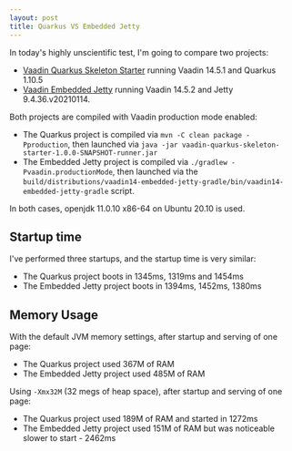 ```yaml
---
layout: post
title: Quarkus VS Embedded Jetty
---
```


In today's highly unscientific test, I'm going to compare two projects:

* [Vaadin Quarkus Skeleton Starter](https://github.com/mvysny/vaadin-quarkus-skeleton-starter)
  running Vaadin 14.5.1 and Quarkus 1.10.5
* [Vaadin Embedded Jetty](https://github.com/mvysny/vaadin14-embedded-jetty-gradle) running
  Vaadin 14.5.2 and Jetty 9.4.36.v20210114.

Both projects are compiled with Vaadin production mode enabled:

* The Quarkus project is compiled via `mvn -C clean package -Pproduction`, then launched
  via `java -jar vaadin-quarkus-skeleton-starter-1.0.0-SNAPSHOT-runner.jar`
* The Embedded Jetty project is compiled via `./gradlew -Pvaadin.productionMode`,
  then launched via the `build/distributions/vaadin14-embedded-jetty-gradle/bin/vaadin14-embedded-jetty-gradle`
  script.

In both cases, openjdk 11.0.10 x86-64 on Ubuntu 20.10 is used.

## Startup time

I've performed three startups, and the startup time is very similar:

* The Quarkus project boots in 1345ms, 1319ms and 1454ms
* The Embedded Jetty project boots in 1394ms, 1452ms, 1380ms

## Memory Usage

With the default JVM memory settings, after startup and serving of one page:

* The Quarkus project used 367M of RAM
* The Embedded Jetty project used 485M of RAM

Using `-Xmx32M` (32 megs of heap space), after startup and serving of one page:

* The Quarkus project used 189M of RAM and started in 1272ms
* The Embedded Jetty project used 151M of RAM but was noticeable slower to start - 2462ms
